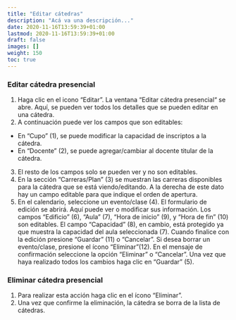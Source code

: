```yaml
---
title: "Editar cátedras"
description: "Acá va una descripción..."
date: 2020-11-16T13:59:39+01:00
lastmod: 2020-11-16T13:59:39+01:00
draft: false
images: []
weight: 150
toc: true
---
```


### Editar cátedra presencial

1. Haga clic en el icono “Editar”. La ventana “Editar cátedra presencial“ se abre. Aquí, se pueden ver todos los detalles que se pueden editar en una cátedra.
1. A continuación puede ver los campos que son editables:
- En “Cupo” (1), se puede modificar la capacidad de inscriptos a la cátedra.
- En “Docente” (2), se puede agregar/cambiar al docente titular de la cátedra.
3. El resto de los campos solo se pueden ver y no son editables.
1. En la sección “Carreras/Plan” (3) se muestran las carreras disponibles para la cátedra que se está viendo/editando. A la derecha de este dato hay un campo editable para que indique el orden de apertura.
1. En el calendario, seleccione un evento/clase (4). El formulario de edición se abrirá. Aquí puede ver o modificar sus información. Los campos “Edificio” (6), “Aula” (7), “Hora de inicio” (9), y “Hora de fin” (10) son editables. El campo “Capacidad” (8), en cambio, está protegido ya que muestra la capacidad del aula seleccionada (7). Cuando finalice con la edición presione “Guardar” (11) o “Cancelar”.
Si desea borrar un evento/clase, presione el ícono “Eliminar”(12). En el mensaje de confirmación seleccione la opción “Eliminar” o “Cancelar”. Una vez que haya realizado todos los cambios haga clic en “Guardar” (5). 

### Eliminar cátedra presencial

1. Para realizar esta acción haga clic en el ícono “Eliminar”.
1. Una vez que confirme la eliminación, la cátedra se borra de la lista de cátedras.

